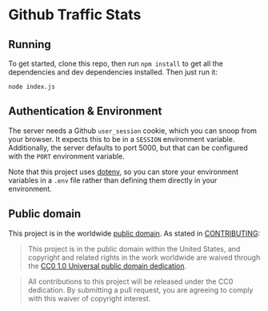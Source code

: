 # Github Traffic Stats

## Running

To get started, clone this repo, then run `npm install` to get all the dependencies and dev dependencies installed.  Then just run it:

```
node index.js
```

## Authentication & Environment

The server needs a Github `user_session` cookie, which you can snoop from your browser.  It expects this to be in a `SESSION` environment variable.  Additionally, the server defaults to port 5000, but that can be configured with the `PORT` environment variable.

Note that this project uses [dotenv](https://www.npmjs.com/package/dotenv), so you can store your environment variables in a `.env` file rather than defining them directly in your environment.

## Public domain

This project is in the worldwide [public domain](LICENSE.md). As stated in [CONTRIBUTING](CONTRIBUTING.md):

> This project is in the public domain within the United States, and copyright and related rights in the work worldwide are waived through the [CC0 1.0 Universal public domain dedication](https://creativecommons.org/publicdomain/zero/1.0/).

> All contributions to this project will be released under the CC0 dedication. By submitting a pull request, you are agreeing to comply with this waiver of copyright interest.
